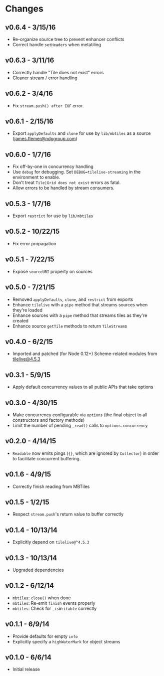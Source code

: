 # Changes

## v0.6.4 - 3/15/16

* Re-organize source tree to prevent enhancer conflicts
* Correct handle `setHeaders` when metatiling

## v0.6.3 - 3/11/16

* Correctly handle "Tile does not exist" errors
* Cleaner stream / error handling

## v0.6.2 - 3/4/16

* Fix `stream.push() after EOF` error.

## v0.6.1 - 2/15/16

* Export `applyDefaults` and `clone` for use by `lib/mbtiles` as a source (james.flemer@ndpgroup.com)

## v0.6.0 - 1/7/16

* Fix off-by-one in concurrency handling
* Use `debug` for debugging. Set `DEBUG=tilelive-streaming` in the environment
  to enable.
* Don't treat `Tile|Grid does not exist` errors as fatal.
* Allow errors to be handled by stream consumers.

## v0.5.3 - 1/7/16

* Export `restrict` for use by `lib/mbtiles`

## v0.5.2 - 10/22/15

* Fix error propagation

## v0.5.1 - 7/22/15

* Expose `sourceURI` property on sources

## v0.5.0 - 7/21/15

* Removed `applyDefaults`, `clone`, and `restrict` from exports
* Enhance `tilelive` with a `pipe` method that streams sources when they're
  loaded
* Enhance sources with a `pipe` method that streams tiles as they're created
* Enhance source `getTile` methods to return `TileStream`s

## v0.4.0 - 6/2/15

* Imported and patched (for Node 0.12+) Scheme-related modules from
  tilelive@4.5.3

## v0.3.1 - 5/9/15

* Apply default concurrency values to all public APIs that take options

## v0.3.0 - 4/30/15

* Make concurrency configurable via `options` (the final object to all
  constructors and factory methods)
* Limit the number of pending `_read()` calls to `options.concurrency`

## v0.2.0 - 4/14/15

* `Readable` now emits pings (`{}`, which are ignored by `Collector`) in order
   to facilitate concurrent buffering.

## v0.1.6 - 4/9/15

* Correctly finish reading from MBTiles

## v0.1.5 - 1/2/15

* Respect `stream.push`'s return value to buffer correctly

## v0.1.4 - 10/13/14

* Explicitly depend on `tilelive@^4.5.3`

## v0.1.3 - 10/13/14

* Upgraded dependencies

## v0.1.2 - 6/12/14

* `mbtiles`: `close()` when done
* `mbtiles`: Re-emit `finish` events properly
* `mbtiles`: Check for `_isWritable` correctly

## v0.1.1 - 6/9/14

* Provide defaults for empty `info`
* Explicitly specify a `highWaterMark` for object streams

## v0.1.0 - 6/6/14

* Initial release
